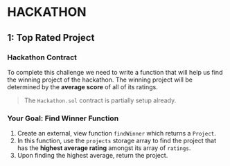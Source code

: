 # HACKATHON
## 1: Top Rated Project
### Hackathon Contract
To complete this challenge we need to write a function that will help us find the winning project of the hackathon. The winning project will be determined by the **average score** of all of its ratings.

 > The `Hackathon.sol` contract is partially setup already.

### Your Goal: Find Winner Function
1. Create an external, view function `findWinner` which returns a `Project`.
1. In this function, use the `projects` storage array to find the project that has the **highest average rating** amongst its array of `ratings`.
1. Upon finding the highest average, return the project.